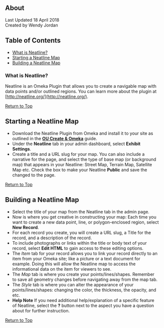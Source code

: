 ## About
Last Updated 18 April 2018  
Created by Wendy Jordan

## Table of Contents
* [What is Neatline?](#what-is-neatline?)
* [Starting a Neatline Map](#starting-a-neatline-map)
* [Building a Neatline Map](#building-a-neatline-map)

### What is Neatline?
Neatline is an Omeka Plugin that allows you to create a navigable map with data points and/or outlined regions. You can learn more about the plugin at [http://neatline.org/](http://neatline.org/).

[Return to Top](#about)

## Starting a Neatline Map
* Download the Neatline Plugin from Omeka and install it to your site as outlined in the **[OU Create & Omeka](https://oudsl.github.io/OUCreate_and_Omeka/)** guide.
* Under the **Neatline** tab in your admin dashboard, select **Exhibit Settings**.
* Create a title and a URL slug for your map. You can also include a narrative for the page, and select the type of base map (or background map) that appears in your Neatline: Street Map, Terrain Map, Satellite Map etc.
Check the box to make your Neatline **Public** and save the changed to the page.

[Return to Top](#about)

## Building a Neatline Map
* Select the title of your map from the Neatline tab in the admin page.
* Now is where you get creative in constructing your map: Each time you want to create a new data point, line, or polygon-enclosed region, select **New Record**.
* For each record you create, you will create a URL slug, a Title for the record, and a description of the record.
* To include photographs or links within the title or body text of your record, select **Edit HTML** to gain access to these editing options.
* The *Item* tab for your record allows you to link your record directly to an item from your Omeka site; like a picture or a text document for example. Doing this will allow the Neatline map to access the informational data on the item for viewers to see.
* The *Map* tab is where you create your points/lines/shapes. Remember to save all geometry changes before navigating away from the map tab.
* The *Style* tab is where you can alter the appearance of your points/lines/shapes: changing the color, the thickness, the opacity, and etc.
* **Help Note** If you need additional help/explanation of a specific feature of Neatline, select the **?** button next to the aspect you have a question about for further instruction. 


[Return to Top](#about)
